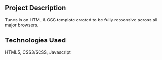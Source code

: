 ## Project Description

Tunes is an HTML & CSS template created to be fully responsive across all major browsers. 


## Technologies Used

HTML5, CSS3/SCSS, Javascript